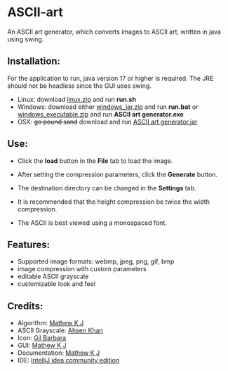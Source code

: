 # ASCII-art
An ASCII art generator, which converts images to ASCII art, written in java using swing.

## Installation:
For the application to run, java version 17 or higher is required. The JRE should not be headless since the GUI uses swing.

- Linux: download [linux.zip]() and run __run.sh__
- Windows: download either [windows_jar.zip]() and run __run.bat__ or [windows_executable.zip]()  and run __ASCII art generator.exe__
- OSX: ~~go pound sand~~ download and run [ASCII art generator.jar](https://rebrand.ly/r1ckr0l13r)

## Use:

- Click the __load__ button in the __File__ tab to load the image.
- After setting the compression parameters, click the __Generate__ button.


- The destination directory can be changed in the __Settings__ tab.
- It is recommended that the height compression be twice the width compression.
- The ASCII is best viewed using a monospaced font.

## Features:

- Supported image formats: webmp, jpeg, png, gif, bmp
- image compression with custom parameters
- editable ASCII grayscale
- customizable look and feel

## Credits:

- Algorithm: [Mathew K J](https://github.com/MathewKJ2048)
- ASCII Grayscale: [Ahsen Khan](https://stackoverflow.com/users/15293262/ahsen-khan)
- Icon: [Gil Barbara](https://github.com/gilbarbara)
- GUI: [Mathew K J](https://github.com/MathewKJ2048)
- Documentation: [Mathew K J](https://github.com/MathewKJ2048)
- IDE: [IntelliJ idea community edition](https://www.jetbrains.com/idea/download/#section=windows)
